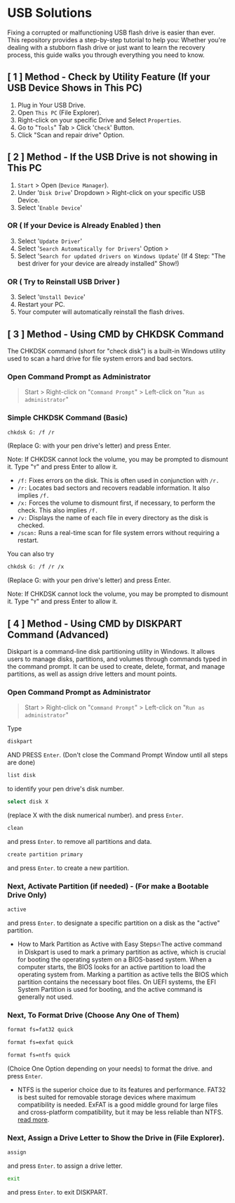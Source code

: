 # USB Solutions

Fixing a corrupted or malfunctioning USB flash drive is easier than ever. This repository provides a step-by-step tutorial to help you: Whether you're dealing with a stubborn flash drive or just want to learn the recovery process, this guide walks you through everything you need to know.

## [ 1 ] Method - Check by Utility Feature (If your USB Device Shows in This PC)
  1. Plug in Your USB Drive.
  2. Open `This PC` (File Explorer).
  3. Right-click on your specific Drive and Select `Properties`.
  4. Go to "`Tools`" Tab > Click '`Check`' Button.
  5. Click "Scan and repair drive" Option.

## [ 2 ] Method - If the USB Drive is not showing in This PC
  1. `Start` > Open (`Device Manager`).
  2. Under '`Disk Drive`' Dropdown > Right-click on your specific USB Device.
  3. Select '`Enable Device`'

  ### OR ( If your Device is Already Enabled ) then

  3. Select '`Update Driver`'
  4. Select '`Search Automatically for Drivers`' Option >
  5. Select '`Search for updated drivers on Windows Update`' (If 4 Step: "The best driver for your device are already installed" Show!)

  ### OR ( Try to Reinstall USB Driver )
  
  3. Select '`Unstall Device`'
  4. Restart your PC.
  5. Your computer will automatically reinstall the flash drives.

## [ 3 ] Method - Using CMD by CHKDSK Command

The CHKDSK command (short for "check disk") is a built-in Windows utility used to scan a hard drive for file system errors and bad sectors.

### Open Command Prompt as Administrator

> Start > Right-click on "`Command Prompt`" > Left-click on "`Run as administrator`" 

### Simple CHKDSK Command (Basic)

```bash
chkdsk G: /f /r
```
(Replace G: with your pen drive's letter) and press Enter.

Note: If CHKDSK cannot lock the volume, you may be prompted to dismount it. Type "`Y`" and press Enter to allow it.

- `/f:` Fixes errors on the disk. This is often used in conjunction with `/r.`
- `/r:` Locates bad sectors and recovers readable information. It also implies `/f.`
- `/x:` Forces the volume to dismount first, if necessary, to perform the check. This also implies `/f.`
- `/v:` Displays the name of each file in every directory as the disk is checked.
- `/scan:` Runs a real-time scan for file system errors without requiring a restart.

You can also try

```bash
chkdsk G: /f /r /x
```

(Replace G: with your pen drive's letter) and press Enter.

Note: If CHKDSK cannot lock the volume, you may be prompted to dismount it. Type "`Y`" and press Enter to allow it.

## [ 4 ] Method - Using CMD by DISKPART Command (Advanced)

Diskpart is a command-line disk partitioning utility in Windows. It allows users to manage disks, partitions, and volumes through commands typed in the command prompt. It can be used to create, delete, format, and manage partitions, as well as assign drive letters and mount points.

### Open Command Prompt as Administrator

> Start > Right-click on "`Command Prompt`" > Left-click on "`Run as administrator`" 


Type
```bash
diskpart
```
AND PRESS `Enter`. (Don't close the Command Prompt Window until all steps are done)


```bash
list disk
```
to identify your pen drive's disk number.


```bash
select disk X 
```
(replace X with the disk numerical number). and press `Enter`.


```bash
clean
```
and press `Enter`. to remove all partitions and data.


```bash
create partition primary
```
and press `Enter`. to create a new partition.

### Next, Activate Partition (if needed) - (For make a Bootable Drive Only)

```bash
active
```
and press `Enter`. to designate a specific partition on a disk as the "active" partition.

- How to Mark Partition as Active with Easy Steps🔥The active command in Diskpart is used to mark a primary partition as active, which is crucial for booting the operating system on a BIOS-based system. When a computer starts, the BIOS looks for an active partition to load the operating system from. Marking a partition as active tells the BIOS which partition contains the necessary boot files. On UEFI systems, the EFI System Partition is used for booting, and the active command is generally not used.

### Next, To Format Drive (Choose Any One of Them)

```bash
format fs=fat32 quick
```
```bash
format fs=exfat quick
```
```bash
format fs=ntfs quick
```

(Choice One Option depending on your needs) to format the drive. and press `Enter`. 

- NTFS is the superior choice due to its features and performance. FAT32 is best suited for removable storage devices where maximum compatibility is needed. ExFAT is a good middle ground for large files and cross-platform compatibility, but it may be less reliable than NTFS. [read more](https://github.com/dhsagaryt/USB/blob/main/Learn%20File%20Systems%20(NTFS%2C%20FAT32%2C%20ExFAT).md).

### Next, Assign a Drive Letter to Show the Drive in (File Explorer). 

```bash
assign
```
and press `Enter`. to assign a drive letter.

```bash
exit
```
and press `Enter`. to exit DISKPART. 
















